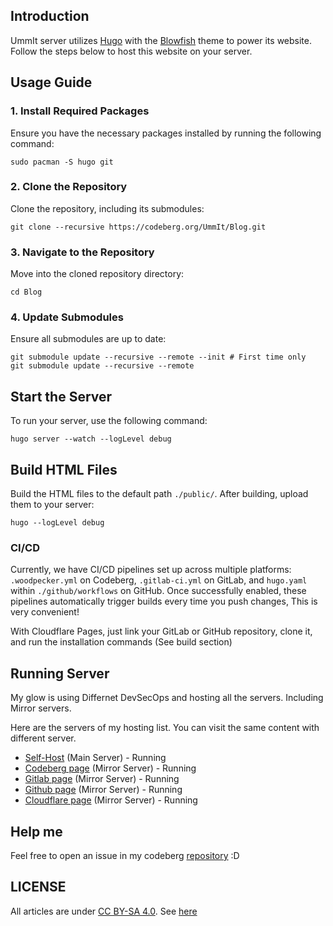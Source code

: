 ## Introduction

UmmIt server utilizes [Hugo](https://gohugo.io/) with the [Blowfish](https://blowfish.page/) theme to power its website. Follow the steps below to host this website on your server.

## Usage Guide

### 1. Install Required Packages

Ensure you have the necessary packages installed by running the following command:

```shell
sudo pacman -S hugo git
```

### 2. Clone the Repository

Clone the repository, including its submodules:

```shell
git clone --recursive https://codeberg.org/UmmIt/Blog.git
```

### 3. Navigate to the Repository

Move into the cloned repository directory:

```shell
cd Blog
```

### 4. Update Submodules

Ensure all submodules are up to date:

```shell
git submodule update --recursive --remote --init # First time only
git submodule update --recursive --remote
```

## Start the Server

To run your server, use the following command:

```shell
hugo server --watch --logLevel debug
```

## Build HTML Files

Build the HTML files to the default path `./public/`. After building, upload them to your server:

```shell
hugo --logLevel debug
```

### CI/CD

Currently, we have CI/CD pipelines set up across multiple platforms: `.woodpecker.yml` on Codeberg, `.gitlab-ci.yml` on GitLab, and `hugo.yaml` within `./github/workflows` on GitHub. Once successfully enabled, these pipelines automatically trigger builds every time you push changes, This is very convenient!

With Cloudflare Pages, just link your GitLab or GitHub repository, clone it, and run the installation commands (See build section)

## Running Server

My glow is using Differnet DevSecOps and hosting all the servers. Including Mirror servers.

Here are the servers of my hosting list. You can visit the same content with different server.

- [Self-Host](https://blog.ummit.dev) (Main Server) - Running
- [Codeberg page](https://cb-blog.ummit.dev) (Mirror Server) - Running 
- [Gitlab page](https://gl-blog.ummit.dev) (Mirror Server) - Running
- [Github page](https://gh-blog.ummit.dev) (Mirror Server) - Running
- [Cloudflare page](https://cf-blog.ummit.dev) (Mirror Server) - Running

## Help me

Feel free to open an issue in my codeberg [repository](https://codeberg.org/UmmIt/Blog/issues) :D

## LICENSE

All articles are under [CC BY-SA 4.0](https://creativecommons.org/licenses/by-sa/4.0/). See [here](https://codeberg.org/UmmIt/Article/src/branch/master/LICENSE.md)
